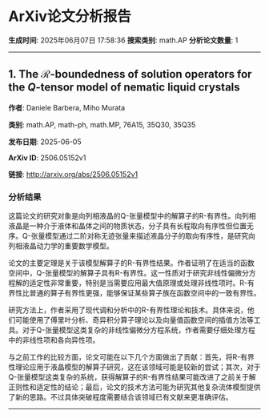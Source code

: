 # ArXiv论文分析报告

**生成时间**: 2025年06月07日 17:58:36
**搜索类别**: math.AP
**分析论文数量**: 1

---

## 1. The $\mathcal{R}$-boundedness of solution operators for the $Q$-tensor model of nematic liquid crystals

**作者**: Daniele Barbera, Miho Murata

**类别**: math.AP, math-ph, math.MP, 76A15, 35Q30, 35Q35

**发布日期**: 2025-06-05

**ArXiv ID**: 2506.05152v1

**链接**: http://arxiv.org/abs/2506.05152v1

### 分析结果

这篇论文的研究对象是向列相液晶的Q-张量模型中的解算子的R-有界性。向列相液晶是一种介于液体和晶体之间的物质状态，分子具有长程取向有序性但位置无序。Q-张量模型通过二阶对称无迹张量来描述液晶分子的取向有序性，是研究向列相液晶动力学的重要数学模型。

论文的主要定理是关于该模型解算子的R-有界性结果。作者证明了在适当的函数空间中，Q-张量模型的解算子具有R-有界性。这一性质对于研究非线性偏微分方程解的适定性非常重要，特别是当需要应用最大值原理或处理非线性项时。R-有界性比普通的算子有界性更强，能够保证某些算子族在函数空间中的一致有界性。

研究方法上，作者采用了现代调和分析中的R-有界性理论和技术。具体来说，他们可能使用了傅里叶分析、奇异积分算子理论以及向量值函数空间的插值方法等工具。对于Q-张量模型这类复杂的非线性偏微分方程系统，作者需要仔细处理方程中的非线性项和各向异性项。

与之前工作的比较方面，论文可能在以下几个方面做出了贡献：首先，将R-有界性理论应用于液晶模型的解算子研究，这在该领域可能是较新的尝试；其次，对于Q-张量模型这类复杂的系统，获得解算子的R-有界性结果可能改进了之前关于解正则性和适定性的结论；最后，论文的技术方法可能为研究其他复杂流体模型提供了新的思路。不过具体突破程度需要结合该领域已有文献来更准确评估。

---

